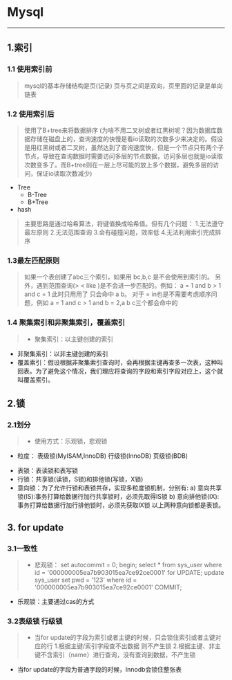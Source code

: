 # Mysql

---
## 1.索引
### 1.1 使用索引前
> mysql的基本存储结构是页(记录)
页与页之间是双向，页里面的记录是单向链表
### 1.2 使用索引后
> 使用了B+tree来将数据排序
(为啥不用二叉树或者红黑树呢？因为数据库数据存储在磁盘上的，查询速度的快慢是看io读取的次数多少来决定的。假设是用红黑树或者二叉树，虽然达到了查询速度快，但是一个节点只有两个子节点，导致在查询数据时需要访问多层的节点数据，访问多层也就是io读取次数变多了。而B+tree则在一层上尽可能的放上多个数据，避免多层的访问，保证io读取次数减少)
> 
+ Tree
    - B-Tree
    - B+Tree
+ hash
> 主要思路是通过哈希算法，将键值换成哈希值。但有几个问题：
1.无法遵守最左原则
2.无法范围查询
3.会有碰撞问题，效率低
4.无法利用索引完成排序

### 1.3最左匹配原则
> 如果一个表创建了abc三个索引，如果用 bc,b,c 是不会使用到索引的。
另外，遇到范围查询(> < like )是不会进一步匹配的。例如：
a = 1 and b > 1 and c = 1 此时只用用了 只会命中 a b。
对于 = in也是不需要考虑顺序问题，例如 a = 1 and c > 1 and b = 2,a b c三个都会命中的

### 1.4 聚集索引和非聚集索引，覆盖索引
> + 聚集索引：以主键创建的索引
+ 非聚集索引：以非主键创建的索引
+ 覆盖索引：假设根据非聚集索引查询时，会再根据主键再查多一次表，这种叫回表。为了避免这个情况，我们理应将查询的字段和索引字段对应上，这个就叫覆盖索引。


## 2.锁
### 2.1划分
> + 使用方式：乐观锁，悲观锁
+ 粒度： 表级锁(MyISAM,InnoDB) 行级锁(InnoDB) 页级锁(BDB)
 - 表锁：表读锁和表写锁
 - 行锁：共享锁(读锁，S锁)和排他锁(写锁，X锁)
 - 意向锁：为了允许行锁和表锁共存，实现多粒度锁机制，分别有:
 a) 意向共享锁(IS):事务打算给数据行加行共享锁时，必须先取得IS锁
 b) 意向排他锁(IX):事务打算给数据行加行排他锁时，必须先获取IX锁
  以上两种意向锁都是表锁。  
## 3. for update 
### 3.1一致性
> + 悲观锁：
set autocommit = 0;
begin;
select * from sys_user where id = '000000005ea7b903015ea7ce92ce0001' for UPDATE;
update sys_user set pwd = '123' where id = '000000005ea7b903015ea7ce92ce0001'
COMMIT;
+ 乐观锁：主要通过cas的方式

### 3.2表级锁 行级锁
> + 当for update的字段为索引或者主键的时候，只会锁住索引或者主键对应的行
 1.根据主键/索引字段查不出数据 则不产生锁
 2.根据主键、非主键不含索引（name）进行查询，没有查询到数据，不产生锁
+ 当for update的字段为普通字段的时候，Innodb会锁住整张表




